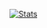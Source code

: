 [![Stats](https://github-readme-stats-git-masterrstaa-rickstaa.vercel.app/api?username=meetleev&show_icons=true&theme=radical)](https://github.com/anuraghazra/github-readme-stats)
